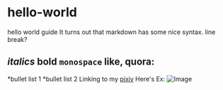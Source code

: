 # hello-world
hello world guide
It turns out that markdown has some nice syntax.
line  break?

_italics_ **bold** `monospace`
like, quora:
---
*bullet list 1
*bullet list 2
 Linking to my [pixiv](https://www.pixiv.net/member.php?id=13646231)
 Here's Ex: ![Image](https://pre00.deviantart.net/828a/th/pre/f/2017/348/5/7/_132__ex_by_mikanwolfe-dbwoke1.jpg)

